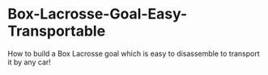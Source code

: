 # Box-Lacrosse-Goal-Easy-Transportable
How to build a Box Lacrosse goal which is easy to disassemble to transport it by any car!

